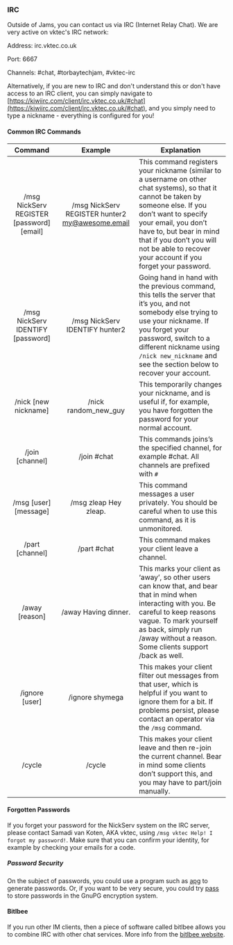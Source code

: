 ### IRC
Outside of Jams, you can contact us via IRC (Internet Relay Chat). We are very active on vktec's IRC network:

Address: irc.vktec.co.uk

Port: 6667

Channels: #chat, #torbaytechjam, #vktec-irc


Alternatively, if you are new to IRC and don't understand this or don't have access to an IRC client, you can simply navigate to [https://kiwiirc.com/client/irc.vktec.co.uk/#chat](https://kiwiirc.com/client/irc.vktec.co.uk/#chat), and you simply need to type a nickname - everything is configured for you!

#### Common IRC Commands

| Command                                   | Example                                            | Explanation                                                                                              |
|:-----------------------------------------:|:--------------------------------------------------:| -------------------------------------------------------------------------------------------------------- |
| /msg NickServ REGISTER [password] [email] | /msg NickServ REGISTER hunter2 my@awesome.email    | This command registers your nickname (similar to a username on other chat systems), so that it cannot be taken by someone else. If you don’t want to specify your email, you don’t have to, but bear in mind that if you don’t you will not be able to recover your account if you forget your password.
| /msg NickServ IDENTIFY [password]         | /msg NickServ IDENTIFY hunter2                     | Going hand in hand with the previous command, this tells the server that it’s you, and not somebody else trying to use your nickname. If you forget your password, switch to a different nickname using `/nick new_nickname` and see the section below to recover your account. |
| /nick [new nickname]                      | /nick random_new_guy                               | This temporarily changes your nickname, and is useful if, for example, you have forgotten the password for your normal account. |
| /join [channel]                           | /join #chat                                        | This commands joins’s the specified channel, for example #chat. All channels are prefixed with `#`
| /msg [user] [message]                     | /msg zleap Hey zleap.                              | This command messages a user privately. You should be careful when to use this command, as it is unmonitored.
| /part [channel]                           | /part #chat                                        | This command makes your client leave a channel.
| /away [reason]                            | /away Having dinner.                               | This marks your client as ‘away’, so other users can know that, and bear that in mind when interacting with you. Be careful to keep reasons vague. To mark yourself as back, simply run /away without a reason. Some clients support /back as well.
| /ignore [user]                            | /ignore shymega                                    | This makes your client filter out messages from that user, which is helpful if you want to ignore them for a bit. If problems persist, please contact an operator via the `/msg` command.
| /cycle                                    | /cycle                                             | This makes your client leave and then re-join the current channel. Bear in mind some clients don’t support this, and you may have to part/join manually.


#### Forgotten Passwords

If you forget your password for the NickServ system on the IRC server, please contact Samadi van Koten, AKA vktec, using `/msg vktec Help! I forgot my password!`.
Make sure that you can confirm your identity, for example by checking your emails for a code.


##### Password Security

On the subject of passwords, you could use a program such as [apg](http://linux.die.net/man/1/apg) to generate passwords.
Or, if you want to be very secure, you could try [pass](http://www.passwordstore.org) to store passwords in the GnuPG encryption system.


#### Bitlbee

If you run other IM clients, then a piece of software called bitlbee allows you to combine IRC with other chat services. More info from the [bitlbee website](https://www.bitlbee.org/main.php/news.r.html).
